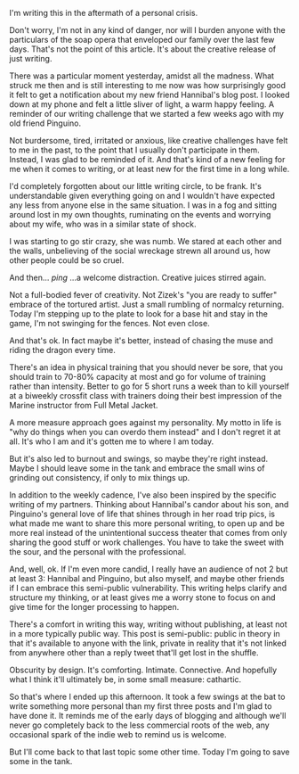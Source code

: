 I'm writing this in the aftermath of a personal crisis.

Don't worry, I'm not in any kind of danger, nor will I burden anyone with the particulars of the soap opera that enveloped our family over the last few days. That's not the point of this article. It's about the creative release of just writing.

There was a particular moment yesterday, amidst all the madness. What struck me then and is still interesting to me now was how surprisingly good it felt to get a notification about my new friend Hannibal's blog post. I looked down at my phone and felt a little sliver of light, a warm happy feeling. A reminder of our writing challenge that we started a few weeks ago with my old friend Pinguino.

Not burdersome, tired, irritated or anxious, like creative challenges have felt to me in the past, to the point that I usually don't participate in them. Instead, I was glad to be reminded of it. And that's kind of a new feeling for me when it comes to writing, or at least new for the first time in a long while.

I'd completely forgotten about our little writing circle, to be frank. It's understandable given everything going on and I wouldn't have expected any less from anyone else in the same situation. I was in a fog and sitting around lost in my own thoughts, ruminating on the events and worrying about my wife, who was in a similar state of shock. 

I was starting to go stir crazy, she was numb. We stared at each other and the walls, unbelieving of the social wreckage strewn all around us, how other people could be so cruel.

And then... *ping* ...a welcome distraction. Creative juices stirred again.

Not a full-bodied fever of creativity. Not Zizek's "you are ready to suffer" embrace of the tortured artist. Just a small rumbling of normalcy returning. Today I'm stepping up to the plate to look for a base hit and stay in the game, I'm not swinging for the fences. Not even close.

And that's ok. In fact maybe it's better, instead of chasing the muse and riding the dragon every time.

There's an idea in physical training that you should never be sore, that you should train to 70-80% capacity at most and go for volume of training rather than intensity. Better to go for 5 short runs a week than to kill yourself at a biweekly crossfit class with trainers doing their best impression of the Marine instructor from Full Metal Jacket.

A more measure approach goes against my personality. My motto in life is "why do things when you can overdo them instead" and I don't regret it at all. It's who I am and it's gotten me to where I am today. 

But it's also led to burnout and swings, so maybe they're right instead. Maybe I should leave some in the tank and embrace the small wins of grinding out consistency, if only to mix things up.

In addition to the weekly cadence, I've also been inspired by the specific writing of my partners. Thinking about Hannibal's candor about his son, and Pinguino's general love of life that shines through in her road trip pics, is what made me want to share this more personal writing, to open up and be more real instead of the unintentional success theater that comes from only sharing the good stuff or work challenges. You have to take the sweet with the sour, and the personal with the professional.

And, well, ok. If I'm even more candid, I really have an audience of not 2 but at least 3: Hannibal and Pinguino, but also myself, and maybe other friends if I can embrace this semi-public vulnerability. This writing helps clarify and structure my thinking, or at least gives me a worry stone to focus on and give time for the longer processing to happen.

There's a comfort in writing this way, writing without publishing, at least not in a more typically public way. This post is semi-public: public in theory in that it's available to anyone with the link, private in reality that it's not linked from anywhere other than a reply tweet that'll get lost in the shuffle.

Obscurity by design. It's comforting. Intimate. Connective. And hopefully what I think it'll ultimately be, in some small measure: cathartic.

So that's where I ended up this afternoon. It took a few swings at the bat to write something more personal than my first three posts and I'm glad to have done it. It reminds me of the early days of blogging and although we'll never go completely back to the less commercial roots of the web, any occasional spark of the indie web to remind us is welcome.

But I'll come back to that last topic some other time. Today I'm going to save some in the tank.
